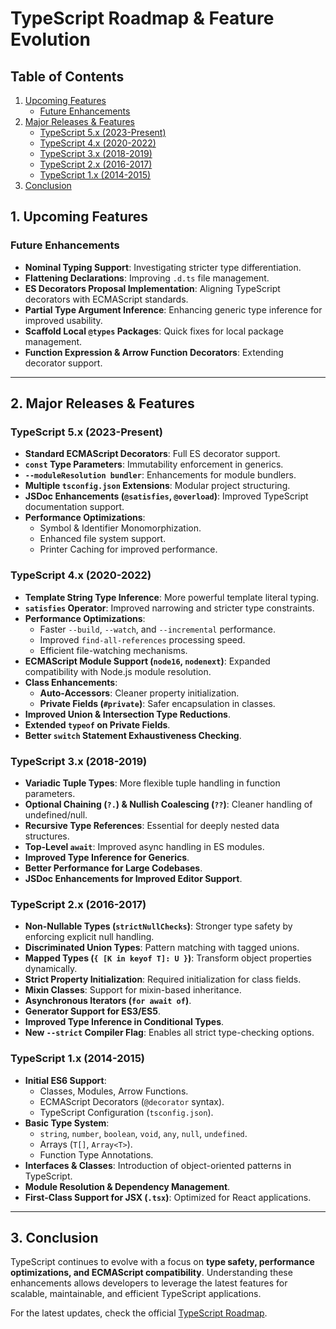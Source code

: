 # TypeScript Roadmap & Feature Evolution

## Table of Contents
1. [Upcoming Features](#1-upcoming-features)
   - [Future Enhancements](#future-enhancements)
2. [Major Releases & Features](#2-major-releases--features)
   - [TypeScript 5.x (2023-Present)](#typescript-5x-2023-present)
   - [TypeScript 4.x (2020-2022)](#typescript-4x-2020-2022)
   - [TypeScript 3.x (2018-2019)](#typescript-3x-2018-2019)
   - [TypeScript 2.x (2016-2017)](#typescript-2x-2016-2017)
   - [TypeScript 1.x (2014-2015)](#typescript-1x-2014-2015)
3. [Conclusion](#3-conclusion)


## 1. Upcoming Features
### Future Enhancements
- **Nominal Typing Support**: Investigating stricter type differentiation.
- **Flattening Declarations**: Improving `.d.ts` file management.
- **ES Decorators Proposal Implementation**: Aligning TypeScript decorators with ECMAScript standards.
- **Partial Type Argument Inference**: Enhancing generic type inference for improved usability.
- **Scaffold Local `@types` Packages**: Quick fixes for local package management.
- **Function Expression & Arrow Function Decorators**: Extending decorator support.

---

## 2. Major Releases & Features

### **TypeScript 5.x (2023-Present)**
- **Standard ECMAScript Decorators**: Full ES decorator support.
- **`const` Type Parameters**: Immutability enforcement in generics.
- **`--moduleResolution bundler`**: Enhancements for module bundlers.
- **Multiple `tsconfig.json` Extensions**: Modular project structuring.
- **JSDoc Enhancements (`@satisfies`, `@overload`)**: Improved TypeScript documentation support.
- **Performance Optimizations**:
  - Symbol & Identifier Monomorphization.
  - Enhanced file system support.
  - Printer Caching for improved performance.

### **TypeScript 4.x (2020-2022)**
- **Template String Type Inference**: More powerful template literal typing.
- **`satisfies` Operator**: Improved narrowing and stricter type constraints.
- **Performance Optimizations**:
  - Faster `--build`, `--watch`, and `--incremental` performance.
  - Improved `find-all-references` processing speed.
  - Efficient file-watching mechanisms.
- **ECMAScript Module Support (`node16`, `nodenext`)**: Expanded compatibility with Node.js module resolution.
- **Class Enhancements**:
  - **Auto-Accessors**: Cleaner property initialization.
  - **Private Fields (`#private`)**: Safer encapsulation in classes.
- **Improved Union & Intersection Type Reductions**.
- **Extended `typeof` on Private Fields**.
- **Better `switch` Statement Exhaustiveness Checking**.

### **TypeScript 3.x (2018-2019)**
- **Variadic Tuple Types**: More flexible tuple handling in function parameters.
- **Optional Chaining (`?.`) & Nullish Coalescing (`??`)**: Cleaner handling of undefined/null.
- **Recursive Type References**: Essential for deeply nested data structures.
- **Top-Level `await`**: Improved async handling in ES modules.
- **Improved Type Inference for Generics**.
- **Better Performance for Large Codebases**.
- **JSDoc Enhancements for Improved Editor Support**.

### **TypeScript 2.x (2016-2017)**
- **Non-Nullable Types (`strictNullChecks`)**: Stronger type safety by enforcing explicit null handling.
- **Discriminated Union Types**: Pattern matching with tagged unions.
- **Mapped Types (`{ [K in keyof T]: U }`)**: Transform object properties dynamically.
- **Strict Property Initialization**: Required initialization for class fields.
- **Mixin Classes**: Support for mixin-based inheritance.
- **Asynchronous Iterators (`for await of`)**.
- **Generator Support for ES3/ES5**.
- **Improved Type Inference in Conditional Types**.
- **New `--strict` Compiler Flag**: Enables all strict type-checking options.

### **TypeScript 1.x (2014-2015)**
- **Initial ES6 Support**:
  - Classes, Modules, Arrow Functions.
  - ECMAScript Decorators (`@decorator` syntax).
  - TypeScript Configuration (`tsconfig.json`).
- **Basic Type System**:
  - `string`, `number`, `boolean`, `void`, `any`, `null`, `undefined`.
  - Arrays (`T[]`, `Array<T>`).
  - Function Type Annotations.
- **Interfaces & Classes**: Introduction of object-oriented patterns in TypeScript.
- **Module Resolution & Dependency Management**.
- **First-Class Support for JSX (`.tsx`)**: Optimized for React applications.

---

## 3. Conclusion
TypeScript continues to evolve with a focus on **type safety, performance optimizations, and ECMAScript compatibility**. Understanding these enhancements allows developers to leverage the latest features for scalable, maintainable, and efficient TypeScript applications.

For the latest updates, check the official [TypeScript Roadmap](https://github.com/microsoft/TypeScript/wiki/Roadmap).
